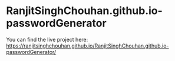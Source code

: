 # RanjitSinghChouhan.github.io-passwordGenerator
You can find the live project here: https://ranjitsinghchouhan.github.io/RanjitSinghChouhan.github.io-passwordGenerator/
